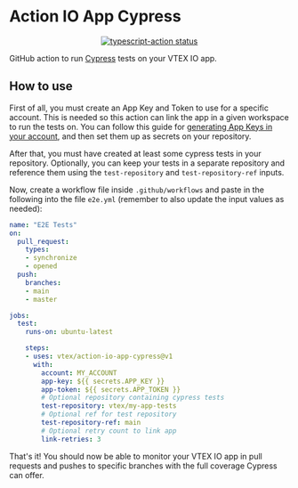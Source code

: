 # Action IO App Cypress

<p align="center">
  <a href="https://github.com/actions/typescript-action/actions"><img alt="typescript-action status" src="https://github.com/actions/typescript-action/workflows/build-test/badge.svg"></a>
</p>

GitHub action to run [Cypress] tests on your VTEX IO app.

## How to use

First of all, you must create an App Key and Token to use for a specific 
account. This is needed so this action can link the app in a given workspace to 
run the tests on. You can follow this guide for [generating App Keys in your 
account], and then set them up as secrets on your repository.

After that, you must have created at least some cypress tests in your 
repository. Optionally, you can keep your tests in a separate repository and 
reference them using the `test-repository` and `test-repository-ref` inputs.

Now, create a workflow file inside `.github/workflows` and paste in the 
following into the file `e2e.yml` (remember to also update the input values as 
needed):

```yaml
name: "E2E Tests"
on:
  pull_request:
    types:
    - synchronize
    - opened
  push:
    branches:
    - main
    - master

jobs:
  test:
    runs-on: ubuntu-latest

    steps:
    - uses: vtex/action-io-app-cypress@v1
      with:
        account: MY_ACCOUNT
        app-key: ${{ secrets.APP_KEY }}
        app-token: ${{ secrets.APP_TOKEN }}
        # Optional repository containing cypress tests
        test-repository: vtex/my-app-tests
        # Optional ref for test repository
        test-repository-ref: main
        # Optional retry count to link app
        link-retries: 3
```

That's it! You should now be able to monitor your VTEX IO app in pull requests 
and pushes to specific branches with the full coverage Cypress can offer.

[Cypress]: https://www.cypress.io/
[generating App Keys in your account]: https://help.vtex.com/tutorial/application-keys--2iffYzlvvz4BDMr6WGUtet#generating-app-keys-in-your-account
